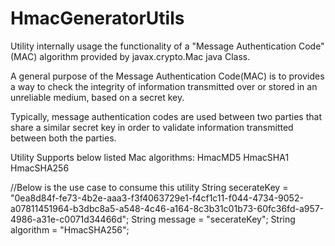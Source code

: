 # HmacGeneratorUtils


Utility internally usage the functionality of a "Message Authentication Code" (MAC) algorithm provided by javax.crypto.Mac java Class.

A general purpose of the  Message Authentication Code(MAC) is to provides a way to check the integrity of information transmitted over or stored in an unreliable medium, based on a secret key.

Typically, message authentication codes are used between two parties that share a similar secret key in order to validate information transmitted between both the parties.

Utility Supports below listed Mac algorithms:
HmacMD5
HmacSHA1
HmacSHA256

//Below is the use case to consume this utility
String secerateKey = "0ea8d84f-fe73-4b2e-aaa3-f3f4063729e1-f4cf1c11-f044-4734-9052-a07811451964-b3dbc8a5-a548-4c46-a164-8c3b31c01b73-60fc36fd-a957-4986-a31e-c0071d34466d";
String message = "secerateKey";
String algorithm = "HmacSHA256";
